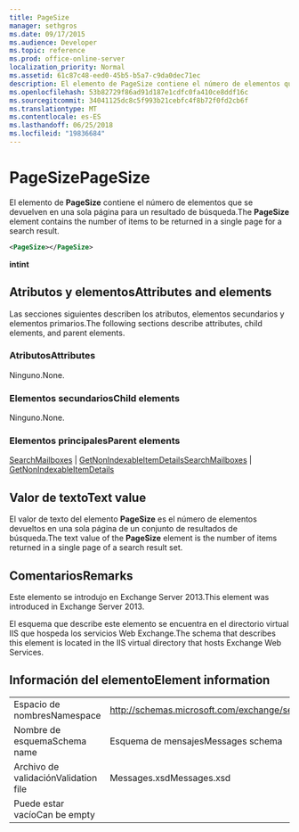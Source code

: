 ```yaml
---
title: PageSize
manager: sethgros
ms.date: 09/17/2015
ms.audience: Developer
ms.topic: reference
ms.prod: office-online-server
localization_priority: Normal
ms.assetid: 61c87c48-eed0-45b5-b5a7-c9da0dec71ec
description: El elemento de PageSize contiene el número de elementos que se devuelven en una sola página para un resultado de búsqueda.
ms.openlocfilehash: 53b82729f86ad91d187e1cdfc0fa410ce8ddf16c
ms.sourcegitcommit: 34041125dc8c5f993b21cebfc4f8b72f0fd2cb6f
ms.translationtype: MT
ms.contentlocale: es-ES
ms.lasthandoff: 06/25/2018
ms.locfileid: "19836684"
---
```

# <a name="pagesize"></a><span data-ttu-id="a7a6b-103">PageSize</span><span class="sxs-lookup"><span data-stu-id="a7a6b-103">PageSize</span></span>

<span data-ttu-id="a7a6b-104">El elemento de **PageSize** contiene el número de elementos que se devuelven en una sola página para un resultado de búsqueda.</span><span class="sxs-lookup"><span data-stu-id="a7a6b-104">The **PageSize** element contains the number of items to be returned in a single page for a search result.</span></span> 
  
```XML
<PageSize></PageSize>
```

 <span data-ttu-id="a7a6b-105">**int**</span><span class="sxs-lookup"><span data-stu-id="a7a6b-105">**int**</span></span>
## <a name="attributes-and-elements"></a><span data-ttu-id="a7a6b-106">Atributos y elementos</span><span class="sxs-lookup"><span data-stu-id="a7a6b-106">Attributes and elements</span></span>

<span data-ttu-id="a7a6b-107">Las secciones siguientes describen los atributos, elementos secundarios y elementos primarios.</span><span class="sxs-lookup"><span data-stu-id="a7a6b-107">The following sections describe attributes, child elements, and parent elements.</span></span>
  
### <a name="attributes"></a><span data-ttu-id="a7a6b-108">Atributos</span><span class="sxs-lookup"><span data-stu-id="a7a6b-108">Attributes</span></span>

<span data-ttu-id="a7a6b-109">Ninguno.</span><span class="sxs-lookup"><span data-stu-id="a7a6b-109">None.</span></span>
  
### <a name="child-elements"></a><span data-ttu-id="a7a6b-110">Elementos secundarios</span><span class="sxs-lookup"><span data-stu-id="a7a6b-110">Child elements</span></span>

<span data-ttu-id="a7a6b-111">Ninguno.</span><span class="sxs-lookup"><span data-stu-id="a7a6b-111">None.</span></span>
  
### <a name="parent-elements"></a><span data-ttu-id="a7a6b-112">Elementos principales</span><span class="sxs-lookup"><span data-stu-id="a7a6b-112">Parent elements</span></span>

<span data-ttu-id="a7a6b-113">[SearchMailboxes](searchmailboxes.md) | [GetNonIndexableItemDetails](getnonindexableitemdetails.md)</span><span class="sxs-lookup"><span data-stu-id="a7a6b-113">[SearchMailboxes](searchmailboxes.md) | [GetNonIndexableItemDetails](getnonindexableitemdetails.md)</span></span>
  
## <a name="text-value"></a><span data-ttu-id="a7a6b-114">Valor de texto</span><span class="sxs-lookup"><span data-stu-id="a7a6b-114">Text value</span></span>

<span data-ttu-id="a7a6b-115">El valor de texto del elemento **PageSize** es el número de elementos devueltos en una sola página de un conjunto de resultados de búsqueda.</span><span class="sxs-lookup"><span data-stu-id="a7a6b-115">The text value of the **PageSize** element is the number of items returned in a single page of a search result set.</span></span> 
  
## <a name="remarks"></a><span data-ttu-id="a7a6b-116">Comentarios</span><span class="sxs-lookup"><span data-stu-id="a7a6b-116">Remarks</span></span>

<span data-ttu-id="a7a6b-117">Este elemento se introdujo en Exchange Server 2013.</span><span class="sxs-lookup"><span data-stu-id="a7a6b-117">This element was introduced in Exchange Server 2013.</span></span>
  
<span data-ttu-id="a7a6b-118">El esquema que describe este elemento se encuentra en el directorio virtual IIS que hospeda los servicios Web Exchange.</span><span class="sxs-lookup"><span data-stu-id="a7a6b-118">The schema that describes this element is located in the IIS virtual directory that hosts Exchange Web Services.</span></span>
  
## <a name="element-information"></a><span data-ttu-id="a7a6b-119">Información del elemento</span><span class="sxs-lookup"><span data-stu-id="a7a6b-119">Element information</span></span>

|||
|:-----|:-----|
|<span data-ttu-id="a7a6b-120">Espacio de nombres</span><span class="sxs-lookup"><span data-stu-id="a7a6b-120">Namespace</span></span>  <br/> |http://schemas.microsoft.com/exchange/services/2006/messages  <br/> |
|<span data-ttu-id="a7a6b-121">Nombre de esquema</span><span class="sxs-lookup"><span data-stu-id="a7a6b-121">Schema name</span></span>  <br/> |<span data-ttu-id="a7a6b-122">Esquema de mensajes</span><span class="sxs-lookup"><span data-stu-id="a7a6b-122">Messages schema</span></span>  <br/> |
|<span data-ttu-id="a7a6b-123">Archivo de validación</span><span class="sxs-lookup"><span data-stu-id="a7a6b-123">Validation file</span></span>  <br/> |<span data-ttu-id="a7a6b-124">Messages.xsd</span><span class="sxs-lookup"><span data-stu-id="a7a6b-124">Messages.xsd</span></span>  <br/> |
|<span data-ttu-id="a7a6b-125">Puede estar vacío</span><span class="sxs-lookup"><span data-stu-id="a7a6b-125">Can be empty</span></span>  <br/> ||
   

